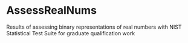 AssessRealNums
==============

Results of assessing binary representations of real numbers with NIST Statistical Test Suite for graduate qualification work

